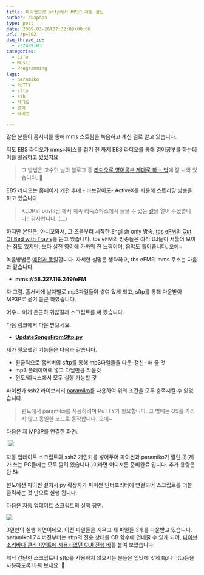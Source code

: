 ```yaml
---
title: 파이썬으로 sftp에서 MP3P 자동 갱신
author: suapapa
type: post
date: 2009-03-26T07:32:09+00:00
url: /p=202
dsq_thread_id:
  - 722489103
categories:
  - Life
  - Music
  - Programming
tags:
  - paramiko
  - PuTTY
  - sftp
  - ssh
  - 라디오
  - 영어
  - 파이썬

---
```

많은 분들이 홈서버를 통해 mms 스트림을 녹음하고 계신 걸로 알고 있습니다.

저도 EBS 라디오가 mms서비스를 접기 전 까지 EBS 라디오를 통해 영어공부를 하는데 이를 활용하고 있었지요

> 그 방법은 고수민 님의 블로그 중 [라디오로 영어공부 제대로 하는 법][1]에 잘 나와 있습니다. 🙂

EBS 라디오는 홈페이지 개편 후에 - 바보같이도- ActiveX를 사용해 스트리밍 방송을 하고 있습니다.

> KLDP의 bushi님 께서 계속 리눅스박스에서 들을 수 있는 [길][2]을 열어 주셨습니다!! 감사합니다. (__)

하지만 본인은, 아니꼬와서, 그 즈음부터 시작한 English only 방송, [tbs eFM][3]의 [Out Of Bed with Travis][4]를 듣고 있습니다. tbs eFM의 방송들은 아직 DJ들이 서툴어 보이는 점도 있지만, 보다 실전 영어에 가까워 진 느낌이며, 음악도 틀어줍니다. 오예~

녹음방법은 [예전과 동일][5]합니다. 자세한 설명은 생략하고, tbs eFM의 mms 주소는 다음과 같습니다.

  * **mms://58.227.116.249/eFM**

자 그럼. 홈서버에 날자별로 mp3파일들이 쌓여 있게 되고, sftp를 통해 다운받아 MP3P로 옮겨 듣곤 하였습니다.

어우&#8230; 이게 은근히 귀찮길래 스크립트를 써 봤습니다.



> 
다음 링크에서 다운 받으세요.

  * [**UpdateSongsFromSftp.py**][6]

제가 필요했던 기능들은 다음과 같습니다.

  * 원클릭으로 홈서버의 sftp를 통해 mp3파일들을 다운-갱신- 해 줄 것
  * mp3 플레이어에 넣고 다닐만큼 작을것
  * 윈도/리눅스에서 모두 실행 가능할 것

파이썬과 ssh2 라이브러리 [paramiko][7]를 사용하여 위의 조건을 모두 충족시킬 수 있었습니다.

> 윈도에서 paramiko를 사용하려며 PuTTY가 필요합니다. 그 밖에는 OS를 가리지 않고 동일한 코드로 동작합니다. 오예~

다음은 제 MP3P를 연결한 화면:

 ![](https://asset.homin.dev/blog/image/mp3p_files.png)

자동 업데이트 스크립트와 ssh2 개인키를 넣어두어 파이썬과 paramiko가 깔린 곳(제가 쓰는 PC들에는 모두 깔려 있습니다.)이라면 어디서든 준비완료 입니다. 추가 용량은 단 5k

윈도에선 파이썬 설치시 py 확장자가 파이썬 인터프리터에 연결되어 스크립트를 더블 클릭하는 것 만으로 실행 됩니다.

다음은 자동 업데이트 스크립트의 실행 장면:

![](https://asset.homin.dev/blog/image/mp3p_auto_update_via_sftp.png)

3일만의 실행 화면이네요. 이전 파일들을 지우고 새 파일들 3개를 다운받고 있습니다. paramiko1.7.4 버젼부터는 sftp의 전송 상태를 CB 함수에 건네줄 수 있게 되어, [파이썬 소리바다 클라이언트에 사용되었던 CUI 진행 바][8]를 붙여 보았습니다.

워낙 간단한 스크립트니 sftp를 사용하지 않으시는 분들은 입맛에 맞게 ftp나 http등을 사용하도록 바꿔 보세요. 🙂

 [1]: http://ko.usmlelibrary.com/entry/radio-english
 [2]: http://kldp.org/node/95974
 [3]: http://tbsefm.seoul.kr/
 [4]: http://tbsefm.seoul.kr/efm/outbt_intro.jsp?id=outbt
 [5]: https://homin.dev/blog/p=32
 [6]: https://homin.dev/svn/OneFiler/UpdateSongsFromSftp.py
 [7]: http://www.lag.net/paramiko/
 [8]: http://bbs.python.or.kr/viewtopic.php?t=14647
